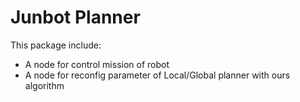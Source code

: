 # Junbot Planner 

This package include:

- A node for control mission of robot 
- A node for reconfig parameter of Local/Global planner with ours algorithm
